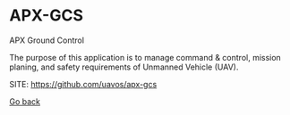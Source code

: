 # APX-GCS
 
 APX Ground Control
 
 The purpose of this application is to manage command & control, mission
 planing, and safety requirements of Unmanned Vehicle (UAV).
 
 SITE: https://github.com/uavos/apx-gcs

 [Go back](https://portable-linux-apps.github.io/apps.html)
